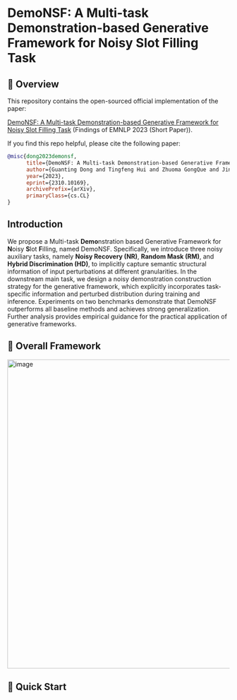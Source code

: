 # DemoNSF: A Multi-task Demonstration-based Generative Framework for Noisy Slot Filling Task


## 🎥 Overview
This repository contains the open-sourced official implementation of the paper:

[DemoNSF: A Multi-task Demonstration-based Generative Framework for Noisy Slot Filling Task](https://arxiv.org/pdf/2310.10169v1.pdf) (Findings of EMNLP 2023 (Short Paper)).


If you find this repo helpful, please cite the following paper:

```bibtex
@misc{dong2023demonsf,
      title={DemoNSF: A Multi-task Demonstration-based Generative Framework for Noisy Slot Filling Task}, 
      author={Guanting Dong and Tingfeng Hui and Zhuoma GongQue and Jinxu Zhao and Daichi Guo and Gang Zhao and Keqing He and Weiran Xu},
      year={2023},
      eprint={2310.10169},
      archivePrefix={arXiv},
      primaryClass={cs.CL}
}
```

## Introduction
We propose a Multi-task **Demo**nstration based Generative Framework for **N**oisy **S**lot **F**illing, named DemoNSF. Specifically, we introduce three noisy auxiliary tasks, namely **Noisy Recovery (NR)**, **Random Mask (RM)**, and **Hybrid Discrimination (HD)**, to implicitly capture semantic structural information of input perturbations at different granularities. In the downstream main task, we design a noisy demonstration construction strategy for the generative framework, which explicitly incorporates task-specific information and perturbed distribution during training and inference. Experiments on two benchmarks demonstrate that DemoNSF outperforms all baseline methods and achieves strong generalization. Further analysis provides empirical guidance for the practical application of generative frameworks. 

## 🍯 Overall Framework
<img width="700" alt="image" src="https://github.com/dongguanting/Demo-NSF/assets/60767110/0889d577-7b22-46f4-a074-44cb78da4ad8">

## 🎯 Quick Start
